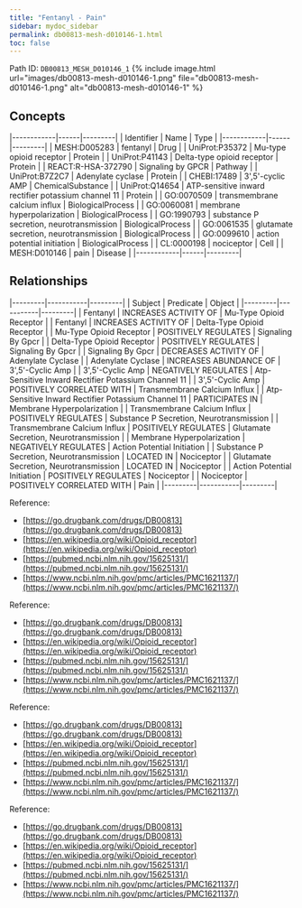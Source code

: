 ```yaml
---
title: "Fentanyl - Pain"
sidebar: mydoc_sidebar
permalink: db00813-mesh-d010146-1.html
toc: false 
---
```



Path ID: `DB00813_MESH_D010146_1`
{% include image.html url="images/db00813-mesh-d010146-1.png" file="db00813-mesh-d010146-1.png" alt="db00813-mesh-d010146-1" %}

## Concepts

|------------|------|---------|
| Identifier | Name | Type    |
|------------|------|---------|
| MESH:D005283 | fentanyl | Drug |
| UniProt:P35372 | Mu-type opioid receptor | Protein |
| UniProt:P41143 | Delta-type opioid receptor | Protein |
| REACT:R-HSA-372790 | Signaling by GPCR | Pathway |
| UniProt:B7Z2C7 | Adenylate cyclase | Protein |
| CHEBI:17489 | 3',5'-cyclic AMP | ChemicalSubstance |
| UniProt:Q14654 | ATP-sensitive inward rectifier potassium channel 11 | Protein |
| GO:0070509 | transmembrane calcium influx | BiologicalProcess |
| GO:0060081 | membrane hyperpolarization | BiologicalProcess |
| GO:1990793 | substance P secretion, neurotransmission | BiologicalProcess |
| GO:0061535 | glutamate secretion, neurotransmission | BiologicalProcess |
| GO:0099610 | action potential initiation | BiologicalProcess |
| CL:0000198 | nociceptor | Cell |
| MESH:D010146 | pain | Disease |
|------------|------|---------|

## Relationships

|---------|-----------|---------|
| Subject | Predicate | Object  |
|---------|-----------|---------|
| Fentanyl | INCREASES ACTIVITY OF | Mu-Type Opioid Receptor |
| Fentanyl | INCREASES ACTIVITY OF | Delta-Type Opioid Receptor |
| Mu-Type Opioid Receptor | POSITIVELY REGULATES | Signaling By Gpcr |
| Delta-Type Opioid Receptor | POSITIVELY REGULATES | Signaling By Gpcr |
| Signaling By Gpcr | DECREASES ACTIVITY OF | Adenylate Cyclase |
| Adenylate Cyclase | INCREASES ABUNDANCE OF | 3',5'-Cyclic Amp |
| 3',5'-Cyclic Amp | NEGATIVELY REGULATES | Atp-Sensitive Inward Rectifier Potassium Channel 11 |
| 3',5'-Cyclic Amp | POSITIVELY CORRELATED WITH | Transmembrane Calcium Influx |
| Atp-Sensitive Inward Rectifier Potassium Channel 11 | PARTICIPATES IN | Membrane Hyperpolarization |
| Transmembrane Calcium Influx | POSITIVELY REGULATES | Substance P Secretion, Neurotransmission |
| Transmembrane Calcium Influx | POSITIVELY REGULATES | Glutamate Secretion, Neurotransmission |
| Membrane Hyperpolarization | NEGATIVELY REGULATES | Action Potential Initiation |
| Substance P Secretion, Neurotransmission | LOCATED IN | Nociceptor |
| Glutamate Secretion, Neurotransmission | LOCATED IN | Nociceptor |
| Action Potential Initiation | POSITIVELY REGULATES | Nociceptor |
| Nociceptor | POSITIVELY CORRELATED WITH | Pain |
|---------|-----------|---------|

Reference: 
  - [https://go.drugbank.com/drugs/DB00813](https://go.drugbank.com/drugs/DB00813)
  - [https://en.wikipedia.org/wiki/Opioid_receptor](https://en.wikipedia.org/wiki/Opioid_receptor)
  - [https://pubmed.ncbi.nlm.nih.gov/15625131/](https://pubmed.ncbi.nlm.nih.gov/15625131/)
  - [https://www.ncbi.nlm.nih.gov/pmc/articles/PMC1621137/](https://www.ncbi.nlm.nih.gov/pmc/articles/PMC1621137/)

Reference: 
  - [https://go.drugbank.com/drugs/DB00813](https://go.drugbank.com/drugs/DB00813)
  - [https://en.wikipedia.org/wiki/Opioid_receptor](https://en.wikipedia.org/wiki/Opioid_receptor)
  - [https://pubmed.ncbi.nlm.nih.gov/15625131/](https://pubmed.ncbi.nlm.nih.gov/15625131/)
  - [https://www.ncbi.nlm.nih.gov/pmc/articles/PMC1621137/](https://www.ncbi.nlm.nih.gov/pmc/articles/PMC1621137/)

Reference: 
  - [https://go.drugbank.com/drugs/DB00813](https://go.drugbank.com/drugs/DB00813)
  - [https://en.wikipedia.org/wiki/Opioid_receptor](https://en.wikipedia.org/wiki/Opioid_receptor)
  - [https://pubmed.ncbi.nlm.nih.gov/15625131/](https://pubmed.ncbi.nlm.nih.gov/15625131/)
  - [https://www.ncbi.nlm.nih.gov/pmc/articles/PMC1621137/](https://www.ncbi.nlm.nih.gov/pmc/articles/PMC1621137/)

Reference: 
  - [https://go.drugbank.com/drugs/DB00813](https://go.drugbank.com/drugs/DB00813)
  - [https://en.wikipedia.org/wiki/Opioid_receptor](https://en.wikipedia.org/wiki/Opioid_receptor)
  - [https://pubmed.ncbi.nlm.nih.gov/15625131/](https://pubmed.ncbi.nlm.nih.gov/15625131/)
  - [https://www.ncbi.nlm.nih.gov/pmc/articles/PMC1621137/](https://www.ncbi.nlm.nih.gov/pmc/articles/PMC1621137/)
